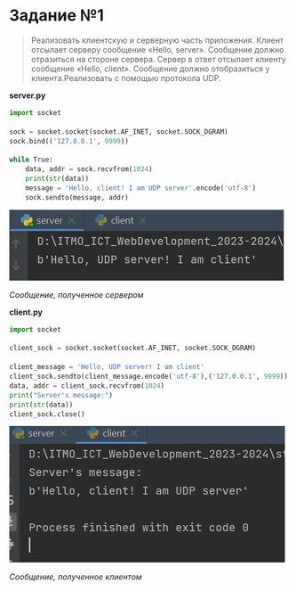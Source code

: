 # Задание №1

> Реализовать клиентскую и серверную часть приложения. Клиент отсылает серверу
сообщение «Hello, server». Сообщение должно отразиться на стороне сервера.
Сервер в ответ отсылает клиенту сообщение «Hello, client». Сообщение должно
отобразиться у клиента.Реализовать с помощью протокола UDP.

**server.py**

```python
import socket

sock = socket.socket(socket.AF_INET, socket.SOCK_DGRAM)
sock.bind(('127.0.0.1', 9999))

while True:
    data, addr = sock.recvfrom(1024)
    print(str(data))
    message = 'Hello, client! I am UDP server'.encode('utf-8')
    sock.sendto(message, addr)
```
![Сообщение, полученное сервером](task1_server.png)

*Сообщение, полученное сервером*

**client.py**
```python
import socket

client_sock = socket.socket(socket.AF_INET, socket.SOCK_DGRAM)

client_message = 'Hello, UDP server! I am client'
client_sock.sendto(client_message.encode('utf-8'),('127.0.0.1', 9999))
data, addr = client_sock.recvfrom(1024)
print("Server's message:")
print(str(data))
client_sock.close()
```
![Сообщение, полученное клиентом](task1_client.png)

*Сообщение, полученное клиентом*